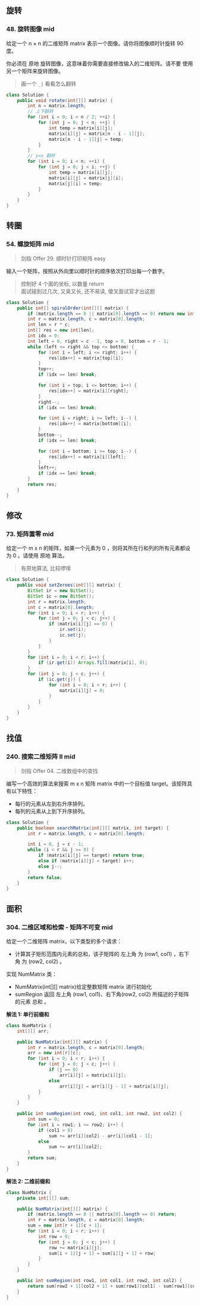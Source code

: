 ## 旋转

### 48. 旋转图像 mid

给定一个 n × n 的二维矩阵 matrix 表示一个图像。请你将图像顺时针旋转 90 度。

你必须在 原地 旋转图像，这意味着你需要直接修改输入的二维矩阵。请不要 使用另一个矩阵来旋转图像。

> 画一个 `_|` 看看怎么翻转

```java
class Solution {
    public void rotate(int[][] matrix) {
        int n = matrix.length;
        // 上下翻转
        for (int i = 0; i < n / 2; ++i) {
            for (int j = 0; j < n; ++j) {
                int temp = matrix[i][j];
                matrix[i][j] = matrix[n - i - 1][j];
                matrix[n - i - 1][j] = temp;
            }
        }
        // y=x 翻转
        for (int i = 0; i < n; ++i) {
            for (int j = 0; j < i; ++j) {
                int temp = matrix[i][j];
                matrix[i][j] = matrix[j][i];
                matrix[j][i] = temp;
            }
        }
    }
}
```

## 转圈

### 54. 螺旋矩阵 mid

> 剑指 Offer 29. 顺时针打印矩阵 easy

输入一个矩阵，按照从外向里以顺时针的顺序依次打印出每一个数字。

> 控制好 4 个面的坐标, 以数量 return  
> 面试碰到过几次, 又臭又长, 还不易读, 傻叉面试官才出这题

```java
class Solution {
    public int[] spiralOrder(int[][] matrix) {
        if (matrix.length == 0 || matrix[0].length == 0) return new int[]{};
        int r = matrix.length, c = matrix[0].length;
        int len = r * c;
        int[] res = new int[len];
        int idx = 0;
        int left = 0, right = c - 1, top = 0, bottom = r - 1;
        while (left <= right && top <= bottom) {
            for (int i = left; i <= right; i++) {
                res[idx++] = matrix[top][i];
            }
            top++;
            if (idx == len) break;

            for (int i = top; i <= bottom; i++) {
                res[idx++] = matrix[i][right];
            }
            right--;
            if (idx == len) break;

            for (int i = right; i >= left; i--) {
                res[idx++] = matrix[bottom][i];
            }
            bottom--;
            if (idx == len) break;

            for (int i = bottom; i >= top; i--) {
                res[idx++] = matrix[i][left];
            }
            left++;
            if (idx == len) break;
        }
        return res;
    }
}
```

## 修改

### 73. 矩阵置零 mid

给定一个 m x n 的矩阵，如果一个元素为 0 ，则将其所在行和列的所有元素都设为 0 。请使用 原地 算法。

> 有原地算法, 比较啰嗦

```java
class Solution {
    public void setZeroes(int[][] matrix) {
        BitSet ir = new BitSet();
        BitSet ic = new BitSet();
        int r = matrix.length;
        int c = matrix[0].length;
        for (int i = 0; i < r; i++) {
            for (int j = 0; j < c; j++) {
                if (matrix[i][j] == 0) {
                    ir.set(i);
                    ic.set(j);
                }
            }
        }
        for (int i = 0; i < r; i++) {
            if (ir.get(i)) Arrays.fill(matrix[i], 0);
        }
        for (int j = 0; j < c; j++) {
            if (ic.get(j)) {
                for (int i = 0; i < r; i++) {
                    matrix[i][j] = 0;
                }
            }
        }
    }
}
```

## 找值

### 240. 搜索二维矩阵 II mid

> 剑指 Offer 04. 二维数组中的查找

编写一个高效的算法来搜索 m x n 矩阵 matrix 中的一个目标值 target。该矩阵具有以下特性：

-   每行的元素从左到右升序排列。
-   每列的元素从上到下升序排列。

```java
class Solution {
    public boolean searchMatrix(int[][] matrix, int target) {
        int r = matrix.length, c = matrix[0].length;

        int i = 0, j = c - 1;
        while (i < r && j >= 0) {
            if (matrix[i][j] == target) return true;
            else if (matrix[i][j] < target) i++;
            else j--;
        }
        return false;
    }
}
```

## 面积

### 304. 二维区域和检索 - 矩阵不可变 mid

给定一个二维矩阵 matrix，以下类型的多个请求：

-   计算其子矩形范围内元素的总和，该子矩阵的 左上角 为 (row1, col1) ，右下角 为 (row2, col2) 。

实现 NumMatrix 类：

-   NumMatrix(int[][] matrix)给定整数矩阵 matrix 进行初始化
-   sumRegion 返回 左上角 (row1, col1)、右下角(row2, col2) 所描述的子矩阵的元素 总和 。

**解法 1: 单行前缀和**

```java
class NumMatrix {
    int[][] arr;

    public NumMatrix(int[][] matrix) {
        int r = matrix.length, c = matrix[0].length;
        arr = new int[r][c];
        for (int i = 0; i < r; i++) {
            for (int j = 0; j < c; j++) {
                if (j == 0)
                    arr[i][j] = matrix[i][j];
                else
                    arr[i][j] = arr[i][j - 1] + matrix[i][j];
            }
        }
    }

    public int sumRegion(int row1, int col1, int row2, int col2) {
        int sum = 0;
        for (int i = row1; i <= row2; i++) {
            if (col1 > 0)
                sum += arr[i][col2] - arr[i][col1 - 1];
            else
                sum += arr[i][col2];
        }
        return sum;
    }
}
```

**解法 2: 二维前缀和**

```java
class NumMatrix {
    private int[][] sum;

    public NumMatrix(int[][] matrix) {
        if (matrix.length == 0 || matrix[0].length == 0) return;
        int r = matrix.length, c = matrix[0].length;
        sum = new int[r + 1][c + 1];
        for (int i = 0; i < r; i++) {
            int row = 0;
            for (int j = 0; j < c; j++) {
                row += matrix[i][j];
                sum[i + 1][j + 1] = sum[i][j + 1] + row;
            }
        }
    }

    public int sumRegion(int row1, int col1, int row2, int col2) {
        return sum[row2 + 1][col2 + 1] + sum[row1][col1] - sum[row1][col2 + 1] - sum[row2 + 1][col1];
    }
}
```
